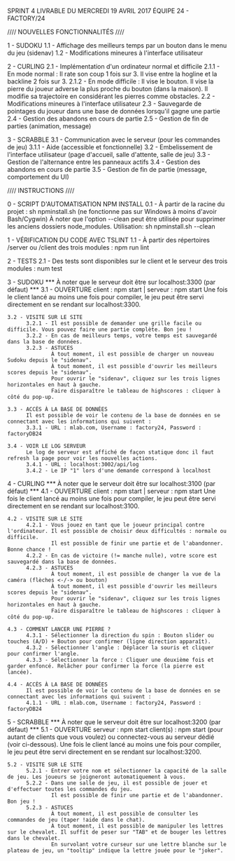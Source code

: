 SPRINT 4
LIVRABLE DU MERCREDI 19 AVRIL 2017
ÉQUIPE 24 - FACTORY/24

//// NOUVELLES FONCTIONNALITÉS ////

1 - SUDOKU
    1.1 - Affichage des meilleurs temps par un bouton dans le menu du jeu (sidenav)
    1.2 - Modifications mineures à l'interface utilisateur

2 - CURLING
    2.1 - Implémentation d'un ordinateur normal et difficile
    	  2.1.1 - En mode normal : Il rate son coup 1 fois sur 3. Il vise entre la hogline et la backline 2 fois sur 3.
    	  2.1.2 - En mode difficile : Il vise le bouton. Il vise la pierre du joueur adverse la plus proche du bouton (dans la maison). 
                Il modifie sa trajectoire en considérant les pierres comme obstacles.
    2.2 - Modifications mineures à l'interface utilisateur
    2.3 - Sauvegarde de pointages du joueur dans une base de données lorsqu'il gagne une partie
    2.4 - Gestion des abandons en cours de partie
    2.5 - Gestion de fin de parties (animation, message)

3 - SCRABBLE
    3.1 - Communication avec le serveur (pour les commandes de jeu)
          3.1.1 - Aide (accessible et fonctionnelle)
    3.2 - Embelissement de l'interface utilisateur (page d'accueil, salle d'attente, salle de jeu)
    3.3 - Gestion de l'alternance entre les panneaux actifs
    3.4 - Gestion des abandons en cours de partie
    3.5 - Gestion de fin de partie (message, comportement du UI)

//// INSTRUCTIONS ////

0 - SCRIPT D'AUTOMATISATION NPM INSTALL
    0.1 - À partir de la racine du projet : sh npminstall.sh (ne fonctionne pas sur Windows à moins d'avoir Bash/Cygwin)
    À noter que l'option --clean peut être utilisée pour supprimer les anciens dossiers node_modules.
    Utilisation: sh npminstall.sh --clean

1 - VÉRIFICATION DU CODE AVEC TSLINT
    1.1 - À partir des répertoires /server ou /client des trois modules : npm run lint

2 - TESTS
    2.1 - Des tests sont disponibles sur le client et le serveur des trois modules : num test

3 - SUDOKU *** À noter que le serveur doit être sur localhost:3300 (par défaut) ***
    3.1 - OUVERTURE
          client : npm start | serveur : npm start
          Une fois le client lancé au moins une fois pour compiler, le jeu peut être servi directement en se rendant sur localhost:3300.

    3.2 - VISITE SUR LE SITE
          3.2.1 - Il est possible de demander une grille facile ou difficile. Vous pouvez faire une partie complète. Bon jeu !
          3.2.2 - En cas de meilleurs temps, votre temps est sauvegardé dans la base de données.
          3.2.3 - ASTUCES
                  À tout moment, il est possible de charger un nouveau Sudoku depuis le "sidenav".
                  À tout moment, il est possible d'ouvrir les meilleurs scores depuis le "sidenav".
                  Pour ouvrir le "sidenav", cliquez sur les trois lignes horizontales en haut à gauche.
                  Faire disparaître le tableau de highscores : cliquer à côté du pop-up.

    3.3 - ACCÈS À LA BASE DE DONNÉES
          Il est possible de voir le contenu de la base de données en se connectant avec les informations qui suivent :  
          3.3.1 - URL : mlab.com, Username : factory24, Password : factoryDB24
    
    3.4 - VOIR LE LOG SERVEUR
          Le log de serveur est affiché de façon statique donc il faut refresh la page pour voir les nouvelles actions.
          3.4.1 - URL : localhost:3002/api/log
          3.4.2 - Le IP "1" lors d'une demande correspond à localhost     

4 - CURLING *** À noter que le serveur doit être sur localhost:3100 (par défaut) ***
    4.1 - OUVERTURE
          client : npm start | serveur : npm start
          Une fois le client lancé au moins une fois pour compiler, le jeu peut être servi directement en se rendant sur localhost:3100.

    4.2 - VISITE SUR LE SITE
          4.2.1 - Vous jouez en tant que le joueur principal contre l'ordinateur. Il est possible de choisir deux difficultés : normale ou difficile.
                  Il est possible de finir une partie et de l'abandonner. Bonne chance !
          4.2.2 - En cas de victoire (!= manche nulle), votre score est sauvegardé dans la base de données.
          4.2.3 - ASTUCES
                  À tout moment, il est possible de changer la vue de la caméra (flèches <-/-> ou bouton)
                  À tout moment, il est possible d'ouvrir les meilleurs scores depuis le "sidenav".
                  Pour ouvrir le "sidenav", cliquez sur les trois lignes horizontales en haut à gauche.
                  Faire disparaître le tableau de highscores : cliquer à côté du pop-up.
    
    4.3 - COMMENT LANCER UNE PIERRE ?
          4.3.1 - Sélectionner la direction du spin : Bouton slider ou touches (A/D) + Bouton pour confirmer (ligne direction apparaît).
          4.3.2 - Sélectionner l'angle : Déplacer la souris et cliquer pour confirmer l'angle.
          4.3.3 - Sélectionner la force : Cliquer une deuxième fois et garder enfoncé. Relâcher pour confirmer la force (la pierre est lancée).
    
    4.4 - ACCÈS À LA BASE DE DONNÉES
          Il est possible de voir le contenu de la base de données en se connectant avec les informations qui suivent :  
          4.1.1 - URL : mlab.com, Username : factory24, Password : factoryDB24

5 - SCRABBLE *** À noter que le serveur doit être sur localhost:3200 (par défaut) ***
    5.1 - OUVERTURE
          serveur : npm start
          client(s) : npm start (pour autant de clients que vous voulez) ou connectez-vous au serveur dédié (voir ci-dessous).
          Une fois le client lancé au moins une fois pour compiler, le jeu peut être servi directement en se rendant sur localhost:3200.

    5.2 - VISITE SUR LE SITE
          5.2.1 - Entrer votre nom et sélectionner la capacité de la salle de jeu. Les joueurs se joigneront automatiquement à vous.
          5.2.2 - Dans une salle de jeu, il est possible de jouer et d'effectuer toutes les commandes du jeu.
                  Il est possible de finir une partie et de l'abandonner. Bon jeu !
          5.2.3 - ASTUCES
                  À tout moment, il est possible de consulter les commandes de jeu (taper !aide dans le chat).
                  À tout moment, il est possible de manipuler les lettres sur le chevalet. Il suffit de peser sur "TAB" et de bouger les lettres dans le chevalet.
                  En survolant votre curseur sur une lettre blanche sur le plateau de jeu, un "tooltip" indique la lettre jouée pour le "joker".
